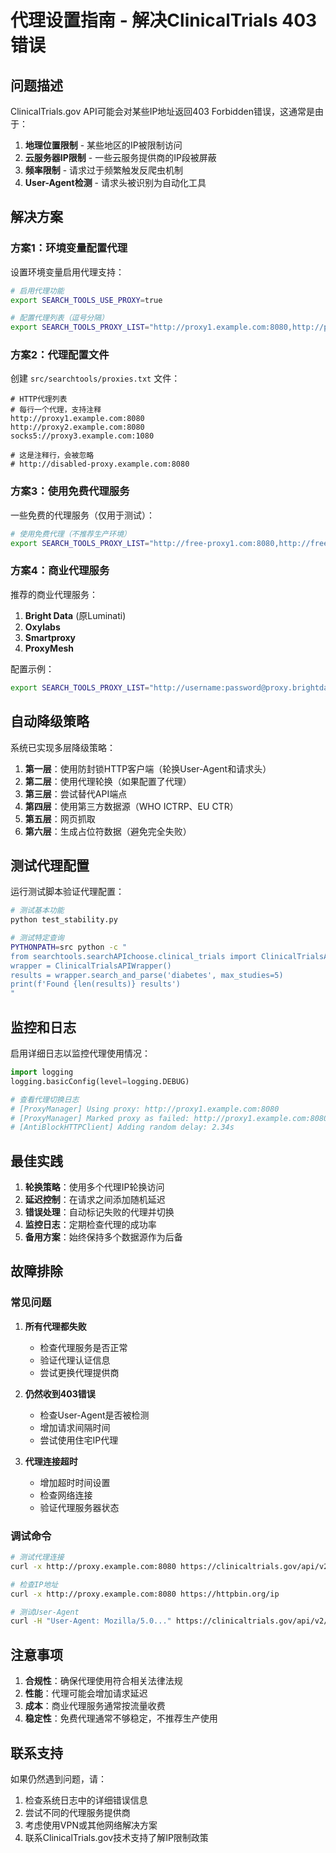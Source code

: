 # 代理设置指南 - 解决ClinicalTrials 403错误

## 问题描述

ClinicalTrials.gov API可能会对某些IP地址返回403 Forbidden错误，这通常是由于：

1. **地理位置限制** - 某些地区的IP被限制访问
2. **云服务器IP限制** - 一些云服务提供商的IP段被屏蔽
3. **频率限制** - 请求过于频繁触发反爬虫机制
4. **User-Agent检测** - 请求头被识别为自动化工具

## 解决方案

### 方案1：环境变量配置代理

设置环境变量启用代理支持：

```bash
# 启用代理功能
export SEARCH_TOOLS_USE_PROXY=true

# 配置代理列表（逗号分隔）
export SEARCH_TOOLS_PROXY_LIST="http://proxy1.example.com:8080,http://proxy2.example.com:8080"
```

### 方案2：代理配置文件

创建 `src/searchtools/proxies.txt` 文件：

```
# HTTP代理列表
# 每行一个代理，支持注释
http://proxy1.example.com:8080
http://proxy2.example.com:8080
socks5://proxy3.example.com:1080

# 这是注释行，会被忽略
# http://disabled-proxy.example.com:8080
```

### 方案3：使用免费代理服务

一些免费的代理服务（仅用于测试）：

```bash
# 使用免费代理（不推荐生产环境）
export SEARCH_TOOLS_PROXY_LIST="http://free-proxy1.com:8080,http://free-proxy2.com:3128"
```

### 方案4：商业代理服务

推荐的商业代理服务：

1. **Bright Data** (原Luminati)
2. **Oxylabs**
3. **Smartproxy**
4. **ProxyMesh**

配置示例：
```bash
export SEARCH_TOOLS_PROXY_LIST="http://username:password@proxy.brightdata.com:22225"
```

## 自动降级策略

系统已实现多层降级策略：

1. **第一层**：使用防封锁HTTP客户端（轮换User-Agent和请求头）
2. **第二层**：使用代理轮换（如果配置了代理）
3. **第三层**：尝试替代API端点
4. **第四层**：使用第三方数据源（WHO ICTRP、EU CTR）
5. **第五层**：网页抓取
6. **第六层**：生成占位符数据（避免完全失败）

## 测试代理配置

运行测试脚本验证代理配置：

```bash
# 测试基本功能
python test_stability.py

# 测试特定查询
PYTHONPATH=src python -c "
from searchtools.searchAPIchoose.clinical_trials import ClinicalTrialsAPIWrapper
wrapper = ClinicalTrialsAPIWrapper()
results = wrapper.search_and_parse('diabetes', max_studies=5)
print(f'Found {len(results)} results')
"
```

## 监控和日志

启用详细日志以监控代理使用情况：

```python
import logging
logging.basicConfig(level=logging.DEBUG)

# 查看代理切换日志
# [ProxyManager] Using proxy: http://proxy1.example.com:8080
# [ProxyManager] Marked proxy as failed: http://proxy1.example.com:8080
# [AntiBlockHTTPClient] Adding random delay: 2.34s
```

## 最佳实践

1. **轮换策略**：使用多个代理IP轮换访问
2. **延迟控制**：在请求之间添加随机延迟
3. **错误处理**：自动标记失败的代理并切换
4. **监控日志**：定期检查代理的成功率
5. **备用方案**：始终保持多个数据源作为后备

## 故障排除

### 常见问题

1. **所有代理都失败**
   - 检查代理服务是否正常
   - 验证代理认证信息
   - 尝试更换代理提供商

2. **仍然收到403错误**
   - 检查User-Agent是否被检测
   - 增加请求间隔时间
   - 尝试使用住宅IP代理

3. **代理连接超时**
   - 增加超时时间设置
   - 检查网络连接
   - 验证代理服务器状态

### 调试命令

```bash
# 测试代理连接
curl -x http://proxy.example.com:8080 https://clinicaltrials.gov/api/v2/studies

# 检查IP地址
curl -x http://proxy.example.com:8080 https://httpbin.org/ip

# 测试User-Agent
curl -H "User-Agent: Mozilla/5.0..." https://clinicaltrials.gov/api/v2/studies
```

## 注意事项

1. **合规性**：确保代理使用符合相关法律法规
2. **性能**：代理可能会增加请求延迟
3. **成本**：商业代理服务通常按流量收费
4. **稳定性**：免费代理通常不够稳定，不推荐生产使用

## 联系支持

如果仍然遇到问题，请：

1. 检查系统日志中的详细错误信息
2. 尝试不同的代理服务提供商
3. 考虑使用VPN或其他网络解决方案
4. 联系ClinicalTrials.gov技术支持了解IP限制政策
